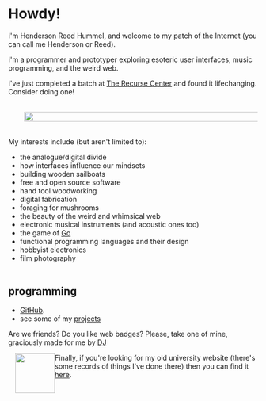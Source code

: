 <style>

.index-container {
    display: flex;
    align-items: start;
    margin-top: 2rem;
    margin-bottom: 2rem;
}
.index-interests {
    margin-right: 1rem;
    order: 0; /* place on the left */
}
.index-photo {
    float: right;
    width: 25vw;
    margin-left: 2rem;
    margin-bottom: 2rem;
    order:1
}

@media screen and (max-width: 62em) {
.index-container {
    flex-direction: column;
}
.index-interests {
    order: 1;
}
.index-photo {
    width: 100%;
    order: 0; /* place above the bulleted list */
}
</style>
# Howdy!

I'm Henderson Reed Hummel, and welcome to my patch of the Internet (you can call me Henderson or Reed).

I'm a programmer and prototyper exploring esoteric user interfaces, music programming, and the weird web.

I've just completed a batch at [The Recurse Center](https://recurse.com) and found it lifechanging. Consider doing one!

<div class="index-container" style="width: 100%; overflow: hidden">
<div class="index-interests">
My interests include (but aren't limited to):

* the analogue/digital divide
* how interfaces influence our mindsets
* building wooden sailboats
* free and open source software
* hand tool woodworking
* digital fabrication
* foraging for mushrooms
* the beauty of the weird and whimsical web
* electronic musical instruments (and acoustic ones too)
* the game of [Go](https://en.wikipedia.org/wiki/Go_(game))
* functional programming languages and their design
* hobbyist electronics
* film photography
</div>
<img src="/assets/hhummel-2020.jpg" class="index-photo">
</div>

## programming

- [GitHub](https://github.com/hendersonreed).
- see some of my [projects](/pages/projects/)

Are we friends? Do you like web badges? Please, take one of mine, graciously made for me by [DJ](https://dj-chase.com)

<img src="/assets/henderson-button.png" style="border: hidden; border-radius: 0; width: 5rem; float: left; margin-left: 1em; image-rendering: pixelated;">

Finally, if you're looking for my old university website (there's some records of things I've done there) then you can find it [here](/old-site/index.html).
